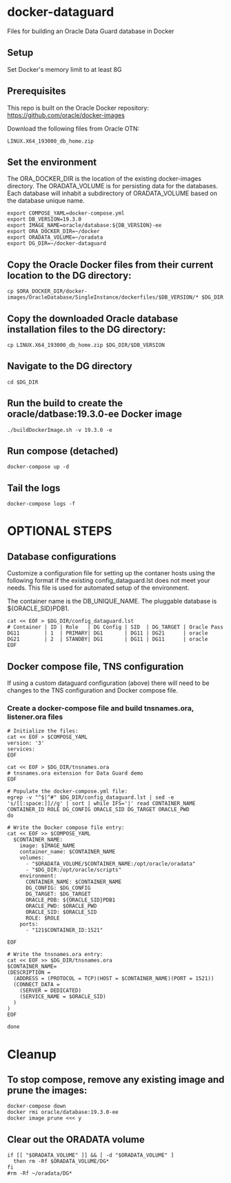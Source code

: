 # docker-dataguard

Files for building an Oracle Data Guard database in Docker

## Setup

Set Docker's memory limit to at least 8G

## Prerequisites
This repo is built on the Oracle Docker repository: https://github.com/oracle/docker-images

Download the following files from Oracle OTN:
```
LINUX.X64_193000_db_home.zip
```

## Set the environment
The ORA_DOCKER_DIR is the location of the existing docker-images directory. The ORADATA_VOLUME is for persisting data for the databases. Each database will inhabit a subdirectory of ORADATA_VOLUME based on the database unique name.
```
export COMPOSE_YAML=docker-compose.yml
export DB_VERSION=19.3.0
export IMAGE_NAME=oracle/database:${DB_VERSION}-ee
export ORA_DOCKER_DIR=~/docker
export ORADATA_VOLUME=~/oradata
export DG_DIR=~/docker-dataguard
```

## Copy the Oracle Docker files from their current location to the DG directory:
`cp $ORA_DOCKER_DIR/docker-images/OracleDatabase/SingleInstance/dockerfiles/$DB_VERSION/* $DG_DIR`

## Copy the downloaded Oracle database installation files to the DG directory:
```
cp LINUX.X64_193000_db_home.zip $DG_DIR/$DB_VERSION
```

## Navigate to the DG directory
`cd $DG_DIR`

## Run the build to create the oracle/datbase:19.3.0-ee Docker image
`./buildDockerImage.sh -v 19.3.0 -e`

## Run compose (detached)
`docker-compose up -d`

## Tail the logs
`docker-compose logs -f`

# OPTIONAL STEPS
## Database configurations
Customize a configuration file for setting up the contaner hosts using the following format if the existing config_dataguard.lst does not meet your needs. This file is used for automated setup of the environment.

The container name is the DB_UNIQUE_NAME.
The pluggable database is ${ORACLE_SID}PDB1.

```
cat << EOF > $DG_DIR/config_dataguard.lst
# Container | ID | Role   | DG Config | SID  | DG_TARGET | Oracle Pass
DG11        | 1  | PRIMARY| DG1       | DG11 | DG21      | oracle
DG21        | 2  | STANDBY| DG1       | DG11 | DG11      | oracle
EOF
```

## Docker compose file, TNS configuration
If using a custom dataguard configuration (above) there will need to be changes to the TNS configuration and Docker compose file.

### Create a docker-compose file and build tnsnames.ora, listener.ora files
```
# Initialize the files:
cat << EOF > $COMPOSE_YAML
version: '3'
services: 
EOF

cat << EOF > $DG_DIR/tnsnames.ora
# tnsnames.ora extension for Data Guard demo
EOF

# Populate the docker-compose.yml file:
egrep -v "^$|^#" $DG_DIR/config_dataguard.lst | sed -e 's/[[:space:]]//g' | sort | while IFS='|' read CONTAINER_NAME CONTAINER_ID ROLE DG_CONFIG ORACLE_SID DG_TARGET ORACLE_PWD
do

# Write the Docker compose file entry:
cat << EOF >> $COMPOSE_YAML
  $CONTAINER_NAME:
    image: $IMAGE_NAME
    container_name: $CONTAINER_NAME
    volumes:
      - "$ORADATA_VOLUME/$CONTAINER_NAME:/opt/oracle/oradata"
      - "$DG_DIR:/opt/oracle/scripts"
    environment:
      CONTAINER_NAME: $CONTAINER_NAME
      DG_CONFIG: $DG_CONFIG
      DG_TARGET: $DG_TARGET
      ORACLE_PDB: ${ORACLE_SID}PDB1
      ORACLE_PWD: $ORACLE_PWD
      ORACLE_SID: $ORACLE_SID
      ROLE: $ROLE
    ports:
      - "121$CONTAINER_ID:1521"

EOF

# Write the tnsnames.ora entry:
cat << EOF >> $DG_DIR/tnsnames.ora
$CONTAINER_NAME=
(DESCRIPTION =
  (ADDRESS = (PROTOCOL = TCP)(HOST = $CONTAINER_NAME)(PORT = 1521))
  (CONNECT_DATA =
    (SERVER = DEDICATED)
    (SERVICE_NAME = $ORACLE_SID)
  )
)
EOF

done
```
# Cleanup
## To stop compose, remove any existing image and prune the images:
```
docker-compose down
docker rmi oracle/database:19.3.0-ee
docker image prune <<< y
```

## Clear out the ORADATA volume
```
if [[ "$ORADATA_VOLUME" ]] && [ -d "$ORADATA_VOLUME" ]
  then rm -Rf $ORADATA_VOLUME/DG*
fi
#rm -Rf ~/oradata/DG*
```
